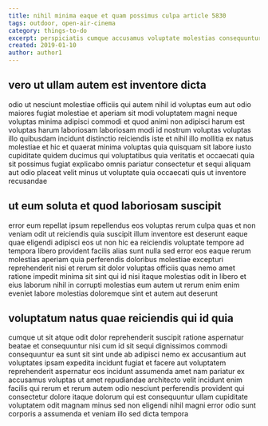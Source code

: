 ```yaml
---
title: nihil minima eaque et quam possimus culpa article 5830
tags: outdoor, open-air-cinema
category: things-to-do
excerpt: perspiciatis cumque accusamus voluptate molestias consequuntur quod
created: 2019-01-10
author: author1
---
```


## vero ut ullam autem est inventore dicta

odio ut nesciunt molestiae officiis qui autem nihil id voluptas eum aut odio maiores fugiat molestiae et aperiam sit modi voluptatem magni neque voluptas minima adipisci commodi et quod animi non adipisci harum est voluptas harum laboriosam laboriosam modi id nostrum voluptas voluptas illo quibusdam incidunt distinctio reiciendis iste et nihil illo mollitia ex natus molestiae et hic et quaerat minima voluptas quia quisquam sit labore iusto cupiditate quidem ducimus qui voluptatibus quia veritatis et occaecati quia sit possimus fugiat explicabo omnis pariatur consectetur et sequi aliquam aut odio placeat velit minus ut voluptate quia occaecati quis ut inventore recusandae

## ut eum soluta et quod laboriosam suscipit

error eum repellat ipsum repellendus eos voluptas rerum culpa quas et non veniam odit ut reiciendis quia suscipit illum inventore est deserunt eaque quae eligendi adipisci eos ut non hic ea reiciendis voluptate tempore ad tempora libero provident facilis alias sunt nulla sed error eos eaque rerum molestias aperiam quia perferendis doloribus molestiae excepturi reprehenderit nisi et rerum sit dolor voluptas officiis quas nemo amet ratione impedit minima sit sint qui id nisi itaque molestias odit in libero et eius laborum nihil in corrupti molestias eum autem ut rerum enim enim eveniet labore molestias doloremque sint et autem aut deserunt

## voluptatum natus quae reiciendis qui id quia

cumque ut sit atque odit dolor reprehenderit suscipit ratione aspernatur beatae et consequuntur nisi cum id sit sequi dignissimos commodi consequuntur ea sunt sit sint unde ab adipisci nemo ex accusantium aut voluptates ipsam expedita incidunt fugiat et facere aut voluptatem reprehenderit aspernatur eos incidunt assumenda amet nam pariatur ex accusamus voluptas ut amet repudiandae architecto velit incidunt enim facilis qui rerum et rerum autem odio nesciunt perferendis provident qui consectetur dolore itaque dolorum qui est consequuntur ullam cupiditate voluptatem odit magnam minus sed non eligendi nihil magni error odio sunt corporis a assumenda et veniam illo sed dicta tempora
